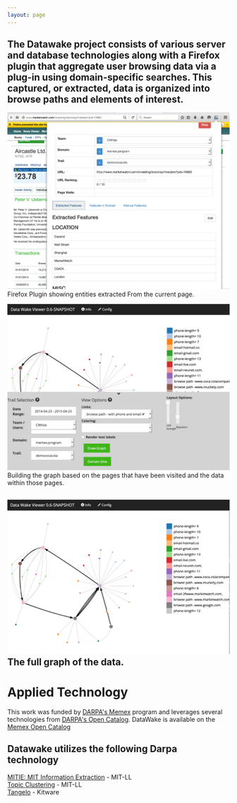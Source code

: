 ```yaml
---
layout: page
---
```


The Datawake project consists of various server and database
technologies along with a Firefox plugin that aggregate user browsing data via a plug-in using
domain-specific searches. This captured, or extracted, data is organized
into browse paths and elements of interest.  
---


![Firefox Plugin](img/firefoxPlugin.png)  
Firefox Plugin showing entities extracted From the current page.  


![Build Forensic Graph](img/buildGraph.png)  
Building the graph based on the pages that have been visited and the data within
those pages.  


![Forensic View](img/forensic.png)
The full graph of the data.  
---

# Applied Technology  #
This work was funded by [DARPA's
Memex](http://www.darpa.mil/Our_Work/I2O/Programs/Memex.aspx) program
and leverages several technologies from [DARPA's Open
Catalog](http://www.darpa.mil/opencatalog/).  DataWake is available on the [Memex Open Catalog](http://www.darpa.mil/opencatalog/MEMEX.html)  

## Datawake utilizes the following Darpa technology ##
[MITIE: MIT Information Extraction](https://github.com/mitll/MITIE) - MIT-LL  
[Topic Clustering](https://github.com/mitll/topic-clustering) - MIT-LL  
[Tangelo](http://tangelo.kitware.com) - Kitware  
